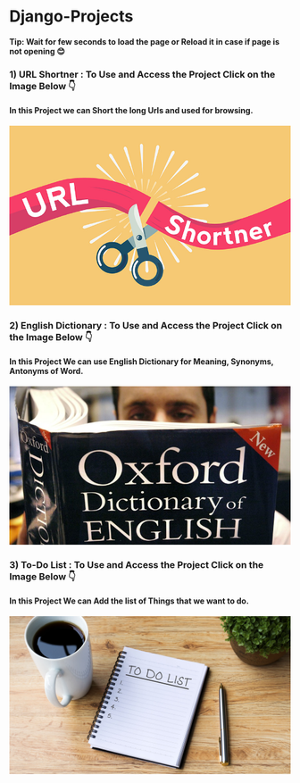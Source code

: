 # Django-Projects

#### Tip: Wait for few seconds to load the page or Reload it in case if page is not opening 😊

### 1) URL Shortner : To Use and Access the Project Click on the Image Below 👇

#### In this Project we can Short the long Urls and used for browsing.

[![URL Shortner](urlshortner/Url%20Shortner%20image.jpg)](https://urlshortner18.herokuapp.com/)

### 2) English Dictionary : To Use and Access the Project Click on the Image Below 👇

#### In this Project We can use English Dictionary for Meaning, Synonyms, Antonyms of Word.

[![English Dictionary](englishdictionary/Dictionary%20Image.jpg)](https://englishdictionary18.herokuapp.com/)


### 3) To-Do List : To Use and Access the Project Click on the Image Below 👇

#### In this Project We can Add the list of Things that we want to do.

[![To-Do List](todolist/To-Do%20List%20Image.jpg)](https://todolist18597.herokuapp.com/)

